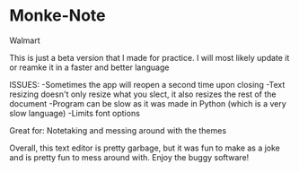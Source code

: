 # Monke-Note
Walmart

This is just a beta version that I made for practice.
I will most likely update it or reamke it in a faster and better language

ISSUES:
-Sometimes the app will reopen a second time upon closing
-Text resizing doesn't only resize what you slect, it also resizes the rest of the document
-Program can be slow as it was made in Python (which is a very slow language)
-Limits font options

Great for:
Notetaking and messing around with the themes

Overall, this text editor is pretty garbage, but it was fun to make as a joke and is pretty fun to mess around with.
Enjoy the buggy software!
